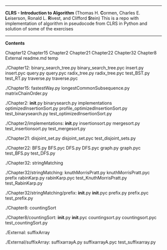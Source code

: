 ----

**CLRS - Introduction to Algorithm**
(Thomas H. **C**ormen, Charles E. **L**eiserson, Ronald L. **R**ivest, and Clifford **S**tein)
This is a repo with implementation of algorithm in pseudocode from CLRS in Python and solution of some of the exercises

----

**Contents**

Chapter12
Chapter15
Chapter2
Chapter21
Chapter22
Chapter32
Chapter8
External
readme.md
temp

./Chapter12:
binary_search_tree.py
binary_search_tree.pyc
insert.py
insert.pyc
query.py
query.pyc
radix_tree.py
radix_tree.pyc
test_BST.py
test_RT.py
traverse.py
traverse.pyc

./Chapter15:
fastestWay.py
longestCommonSubsequence.py
matrixChainOrder.py

./Chapter2:
__init__.py
binarysearch.py
implementations
optimizedInsertionSort.py
profile_optimizedInsertionSort.py
test_binarysearch.py
test_optimizedInsertionSort.py

./Chapter2/implementations:
__init__.py
insertionsort.py
mergesort.py
test_insertionsort.py
test_mergesort.py

./Chapter21:
disjoint_set.py
disjoint_set.pyc
test_disjoint_sets.py

./Chapter22:
BFS.py
BFS.pyc
DFS.py
DFS.pyc
graph.py
graph.pyc
test_BFS.py
test_DFS.py

./Chapter32:
stringMatching

./Chapter32/stringMatching:
knuthMorrisPratt.py
knuthMorrisPratt.pyc
prefix
rabinKarp.py
rabinKarp.pyc
test_KnuthMorrisPratt.py
test_RabinKarp.py

./Chapter32/stringMatching/prefix:
__init__.py
__init__.pyc
prefix.py
prefix.pyc
test_prefix.py

./Chapter8:
countingSort

./Chapter8/countingSort:
__init__.py
__init__.pyc
countingsort.py
countingsort.pyc
test_countingSort.py

./External:
suffixArray

./External/suffixArray:
suffixarrayA.py
suffixarrayA.pyc
test_suffixarray.py

